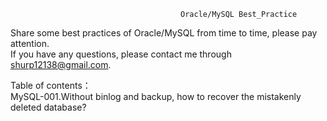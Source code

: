                                           Oracle/MySQL Best_Practice
Share some best practices of Oracle/MySQL from time to time, please pay attention.\
If you have any questions, please contact me through shurp12138@gmail.com.

Table of contents：\
MySQL-001.Without binlog and backup, how to recover the mistakenly deleted database?

